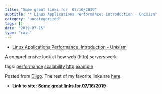 ```yaml
---
title: "Some great links for  07/16/2019"
subtitle: "* Linux Applications Performance: Introduction - Unixism"
category: "uncategorized"
tags: []
date: "2019-07-15"
type: "rain"
---
```

* [Linux Applications Performance: Introduction - Unixism](<https://unixism.net/2019/04/linux-applications-performance-introduction/>)

A comprehensive look at how web (http) servers work

tags: [performance](<https://www.diigo.com/user/pitosalas/performance>)
[scalability](<https://www.diigo.com/user/pitosalas/scalability>)
[http](<https://www.diigo.com/user/pitosalas/http>)
[example](<https://www.diigo.com/user/pitosalas/example>)

Posted from [Diigo](<https://www.diigo.com>). The rest of my favorite links
are [here](<https://www.diigo.com/user/pitosalas>).


* **Link to site:** **[Some great links for  07/16/2019](None)**